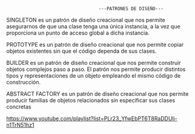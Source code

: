                                       ---PATRONES DE DISEÑO---

SINGLETON es un patrón de diseño creacional que nos permite asegurarnos de que una clase tenga una única instancia,
a la vez que proporciona un punto de acceso global a dicha instancia.

PROTOTYPE es un patrón de diseño creacional que nos permite copiar objetos existentes sin que el código dependa
de sus clases.

BUILDER es un patrón de diseño creacional que nos permite construir objetos complejos paso a paso. El patrón nos 
permite producir distintos tipos y representaciones de un objeto empleando el mismo código de construcción. 

ABSTRACT FACTORY es un patrón de diseño creacional que nos permite producir familias de objetos relacionados sin
especificar sus clases concretas


https://www.youtube.com/playlist?list=PLr23_YfwEbPT6T8RaDDUli-n1TrN51hz1
